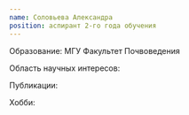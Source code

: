 ```yaml
---
name: Соловьева Александра
position: аспирант 2-го года обучения
---
```


Образование: МГУ Факультет Почвоведения

Область научных интересов: 

Публикации:

Хобби: 